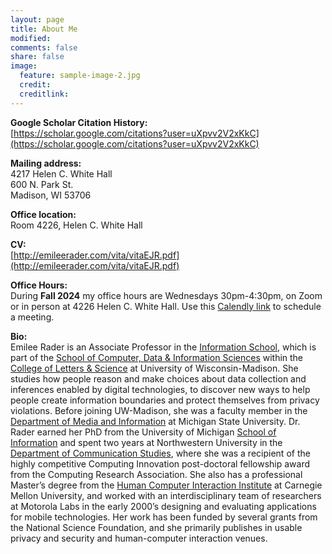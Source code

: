 ```yaml
---
layout: page
title: About Me
modified: 
comments: false
share: false
image:
  feature: sample-image-2.jpg
  credit: 
  creditlink: 
---
```


**Google Scholar Citation History:**  
[https://scholar.google.com/citations?user=uXpvv2V2xKkC](https://scholar.google.com/citations?user=uXpvv2V2xKkC)

**Mailing address:**  
4217 Helen C. White Hall  
600 N. Park St.  
Madison, WI 53706  

**Office location:**  
Room 4226, Helen C. White Hall

**CV:**  
[http://emileerader.com/vita/vitaEJR.pdf](http://emileerader.com/vita/vitaEJR.pdf)


**Office Hours:**  
During **Fall 2024** my office hours are Wednesdays 30pm-4:30pm, on Zoom or in person at 4226 Helen C. White Hall. Use this [Calendly link](https://calendly.com/emileerader/emilee-rader-office-hours-fall-2024) to schedule a meeting.

**Bio:**  
Emilee Rader is an Associate Professor in the [Information School](https://ischool.wisc.edu), which is part of the [School of Computer, Data & Information Sciences](https://cdis.wisc.edu) within the [College of Letters & Science](https://ls.wisc.edu) at University of Wisconsin-Madison. She studies how people reason and make choices about data collection and inferences enabled by digital technologies, to discover new ways to help people create information boundaries and protect themselves from privacy violations. Before joining UW-Madison, she was a faculty member in the [Department of Media and Information](https://comartsci.msu.edu/departments/media-and-information) at Michigan State University. Dr. Rader earned her PhD from the University of Michigan [School of Information](https://www.si.umich.edu) and spent two years at Northwestern University in the [Department of Communication Studies](http://www.communication.northwestern.edu/departments/communicationstudies), where she was a recipient of the highly competitive Computing Innovation post-doctoral fellowship award from the Computing Research Association. She also has a professional Master’s degree from the [Human Computer Interaction Institute](https://www.hcii.cmu.edu) at Carnegie Mellon University, and worked with an interdisciplinary team of researchers at Motorola Labs in the early 2000’s designing and evaluating applications for mobile technologies. Her work has been funded by several grants from the National Science Foundation, and she primarily publishes in usable privacy and security and human-computer interaction venues.

